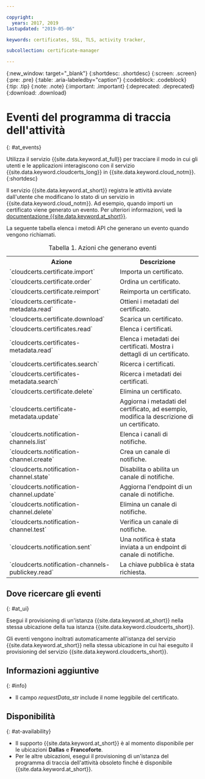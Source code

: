 ```yaml
---

copyright:
  years: 2017, 2019
lastupdated: "2019-05-06"

keywords: certificates, SSL, TLS, activity tracker,

subcollection: certificate-manager

---
```


{:new_window: target="_blank"}
{:shortdesc: .shortdesc}
{:screen: .screen}
{:pre: .pre}
{:table: .aria-labeledby="caption"}
{:codeblock: .codeblock}
{:tip: .tip}
{:note: .note}
{:important: .important}
{:deprecated: .deprecated}
{:download: .download}

# Eventi del programma di traccia dell'attività   
{: #at_events}

Utilizza il servizio {{site.data.keyword.at_full}} per tracciare il modo in cui gli utenti e le applicazioni interagiscono con il servizio {{site.data.keyword.cloudcerts_long}} in {{site.data.keyword.cloud_notm}}.
{:shortdesc}

Il servizio {{site.data.keyword.at_short}} registra le attività avviate dall'utente che modificano lo stato di un servizio in {{site.data.keyword.cloud_notm}}. Ad esempio, quando importi un certificato viene generato un evento. Per ulteriori informazioni, vedi la [documentazione {{site.data.keyword.at_short}}](/docs/services/Activity-Tracker-with-LogDNA?topic=logdnaat-getting-started#getting-started).

La seguente tabella elenca i metodi API che generano un evento quando vengono richiamati.

<table>
  <caption>Tabella 1. Azioni che generano eventi</caption>
  <tr>
    <th>Azione</th>
	  <th>Descrizione</th>
  </tr>
  <tr>
    <td>`cloudcerts.certificate.import`</td>
	  <td>Importa un certificato.</td>
  </tr>
  <tr>
    <td>`cloudcerts.certificate.order`</td>
	  <td>Ordina un certificato. </td>
  </tr>
  <tr>
    <td>`cloudcerts.certificate.reimport`</td>
	  <td>Reimporta un certificato.</td>
  </tr>
  <tr>
    <td>`cloudcerts.certificate-metadata.read`</td>
	  <td>Ottieni i metadati del certificato. </td>
  </tr>
  <tr>
    <td>`cloudcerts.certificate.download`</td>
	  <td>Scarica un certificato.</td>
  </tr>
  <tr>
    <td>`cloudcerts.certificates.read`</td>
	  <td>Elenca i certificati.</td>
  </tr>
  <tr>
    <td>`cloudcerts.certificates-metadata.read`</td>
	  <td>Elenca i metadati dei certificati. Mostra i dettagli di un certificato.</td>
  </tr>
  <tr>
    <td>`cloudcerts.certificates.search`</td>
	  <td>Ricerca i certificati.</td>
  </tr>
  <tr>
    <td>`cloudcerts.certificates-metadata.search`</td>
	  <td>Ricerca i metadati dei certificati.</td>
  </tr>
  <tr>
    <td>`cloudcerts.certificate.delete`</td>
	  <td>Elimina un certificato.</td>
  </tr>
  <tr>
    <td>`cloudcerts.certificate-metadata.update`</td>
	  <td>Aggiorna i metadati del certificato, ad esempio, modifica la descrizione di un certificato.</td>
  </tr>
  <tr>
    <td>`cloudcerts.notification-channels.list`</td>
	  <td>Elenca i canali di notifiche.</td>
  </tr>
  <tr>
    <td>`cloudcerts.notification-channel.create`</td>
	  <td>Crea un canale di notifiche.</td>
  </tr>
  <tr>
    <td>`cloudcerts.notification-channel.state`</td>
	  <td>Disabilita o abilita un canale di notifiche.</td>
  </tr>
  <tr>
    <td>`cloudcerts.notification-channel.update`</td>
	  <td>Aggiorna l'endpoint di un canale di notifiche.</td>
  </tr>
  <tr>
    <td>`cloudcerts.notification-channel.delete`</td>
	  <td>Elimina un canale di notifiche.</td>
  </tr>
  <tr>
    <td>`cloudcerts.notification-channel.test`</td>
	  <td>Verifica un canale di notifiche.</td>
  </tr>
  <tr>
    <td>`cloudcerts.notification.sent`</td>
	  <td>Una notifica è stata inviata a un endpoint di canale di notifiche.</td>
  </tr>
  <tr>
    <td>`cloudcerts.notification-channels-publickey.read`</td>
	  <td>La chiave pubblica è stata richiesta.</td>
  </tr>
</table>

## Dove ricercare gli eventi
{: #at_ui}

Esegui il provisioning di un'istanza {{site.data.keyword.at_short}} nella stessa ubicazione della tua istanza {{site.data.keyword.cloudcerts_short}}.

Gli eventi vengono inoltrati automaticamente all'istanza del servizio {{site.data.keyword.at_short}} nella stessa ubicazione in cui hai eseguito il provisioning del servizio {{site.data.keyword.cloudcerts_short}}.

## Informazioni aggiuntive
{: #info}

* Il campo *requestData_str* include il nome leggibile del certificato.

## Disponibilità
{: #at-availability}

* Il supporto {{site.data.keyword.at_short}} è al momento disponibile per le ubicazioni **Dallas** e **Francoforte**.
* Per le altre ubicazioni, esegui il provisioning di un'istanza del programma di traccia dell'attività obsoleto finché è disponibile {{site.data.keyword.at_short}}.
